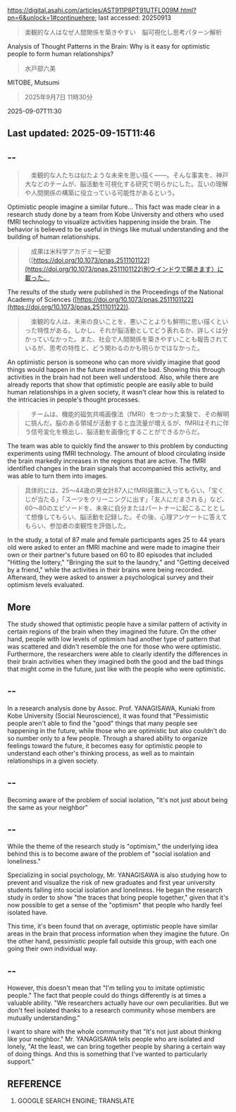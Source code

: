 https://digital.asahi.com/articles/AST911P8PT91UTFL009M.html?pn=6&unlock=1#continuehere; last accessed: 20250913

> 楽観的な人はなぜ人間関係を築きやすい　脳可視化し思考パターン解析

Analysis of Thought Patterns in the Brain: Why is it easy for optimistic people to form human relationships? 

> 水戸部六美

MITOBE, Mutsumi 

> 2025年9月7日 11時30分

2025-09-07T11:30

## Last updated: 2025-09-15T11:46

## --

>　楽観的な人たちは似たような未来を思い描く――。そんな事実を、神戸大などのチームが、脳活動を可視化する研究で明らかにした。互いの理解や人間関係の構築に役立っている可能性があるという。

Optimistic people imagine a similar future... This fact was made clear in a research study done by a team from Kobe University and others who used fMRI technology to visualize activities happening inside the brain. The behavior is believed to be useful in things like mutual understanding and the building of human relationships.

>　成果は米科学アカデミー紀要（[https://doi.org/10.1073/pnas.2511101122](https://doi.org/10.1073/pnas.2511101122)別ウインドウで開きます）に載った。

The results of the study were published in the Proceedings of the National Academy of Sciences ([https://doi.org/10.1073/pnas.2511101122](https://doi.org/10.1073/pnas.2511101122)).

>　楽観的な人は、未来の良いことを、悪いことよりも鮮明に思い描くといった特性がある。しかし、それが脳活動としてどう表れるか、詳しくは分かっていなかった。また、社会で人間関係を築きやすいことも報告されているが、思考の特性と、どう関わるのかも明らかではなかった。

An optimistic person is someone who can more vividly imagine that good things would happen in the future instead of the bad. Showing this through activities in the brain had not been well understood. Also, while there are already reports that show that optimistic people are easily able to build human relationships in a given society, it wasn't clear how this is related to the intricacies in people's thought processes. 

>　チームは、機能的磁気共鳴画像法（fMRI）をつかった実験で、その解明に挑んだ。脳のある領域が活動すると血流量が増えるが、fMRIはそれに伴う信号変化を検出し、脳活動を画像化することができるからだ。

The team was able to quickly find the answer to this problem by conducting experiments using fMRI technology. The amount of blood circulating inside the brain markedly increases in the regions that are active. The fMRI identified changes in the brain signals that accompanied this activity, and was able to turn them into images. 

> 具体的には、25～44歳の男女計87人にfMRI装置に入ってもらい、「宝くじが当たる」「スーツをクリーニングに出す」「友人にだまされる」など、60～80のエピソードを、未来に自分またはパートナーに起こることとして想像してもらい、脳活動を記録した。その後、心理アンケートに答えてもらい、参加者の楽観性を評価した。

In the study, a total of 87 male and female participants ages 25 to 44 years old were asked to enter an fMRI machine and were made to imagine their own or their partner's future based on 60 to 80 episodes that included "Hitting the lottery," "Bringing the suit to the laundry," and "Getting deceived by a friend," while the activities in their brains were being recorded. Afterward, they were asked to answer a psychological survey and their optimism levels evaluated.


## More

The study showed that optimistic people have a similar pattern of activity in certain regions of the brain when they imagined the future. On the other hand, people with low levels of optimism had another type of pattern that was scattered and didn't resemble the one for those who were optimistic. Furthermore, the researchers were able to clearly identify the differences in their brain activities when they imagined both the good and the bad things that might come in the future, just like with the people who were optimistic.

## --

In a research analysis done by Assoc. Prof. YANAGISAWA, Kuniaki from Kobe University (Social Neuroscience), it was found that "Pessimistic people aren't able to find the "good" things that many people see happening in the future, while those who are optimistic but also couldn't do so number only to a few people. Through a shared ability to organize feelings toward the future, it becomes easy for optimistic people to understand each other's thinking process, as well as to maintain relationships in a given society.

## --

Becoming aware of the problem of social isolation, "It's not just about being the same as your neighbor"

## --

While the theme of the research study is "optimism," the underlying idea behind this is to become aware of the problem of "social isolation and loneliness."

Specializing in social psychology, Mr. YANAGISAWA is also studying how to prevent and visualize the risk of new graduates and first year university students falling into social isolation and loneliness. He began the research study in order to show "the traces that bring people together," given that it's now possible to get a sense of the "optimism" that people who hardly feel isolated have.

This time, it's been found that on average, optimistic people have similar areas in the brain that process information when they imagine the future. On the other hand, pessimistic people fall outside this group, with each one going their own individual way.

## --

However, this doesn't mean that "I'm telling you to imitate optimistic people." The fact that people could do things differently is at times a valuable ability. "We researchers actually have our own peculiarities. But we don't feel isolated thanks to a research community whose members are mutually understanding."

I want to share with the whole community that "It's not just about thinking like your neighbor." Mr. YANAGISAWA tells people who are isolated and lonely, "At the least, we can bring together people by sharing a certain way of doing things. And this is something that I've wanted to particularly support."

## REFERENCE

1) GOOGLE SEARCH ENGINE; TRANSLATE
